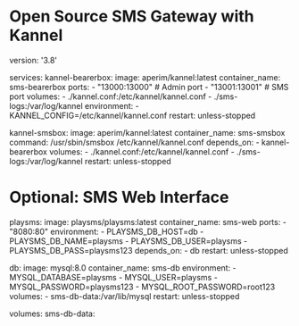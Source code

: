 # Open Source SMS Gateway with Kannel
version: '3.8'

services:
  kannel-bearerbox:
    image: aperim/kannel:latest
    container_name: sms-bearerbox
    ports:
      - "13000:13000"  # Admin port
      - "13001:13001"  # SMS port
    volumes:
      - ./kannel.conf:/etc/kannel/kannel.conf
      - ./sms-logs:/var/log/kannel
    environment:
      - KANNEL_CONFIG=/etc/kannel/kannel.conf
    restart: unless-stopped

  kannel-smsbox:
    image: aperim/kannel:latest
    container_name: sms-smsbox
    command: /usr/sbin/smsbox /etc/kannel/kannel.conf
    depends_on:
      - kannel-bearerbox
    volumes:
      - ./kannel.conf:/etc/kannel/kannel.conf
      - ./sms-logs:/var/log/kannel
    restart: unless-stopped

  # Optional: SMS Web Interface
  playsms:
    image: playsms/playsms:latest
    container_name: sms-web
    ports:
      - "8080:80"
    environment:
      - PLAYSMS_DB_HOST=db
      - PLAYSMS_DB_NAME=playsms
      - PLAYSMS_DB_USER=playsms
      - PLAYSMS_DB_PASS=playsms123
    depends_on:
      - db
    restart: unless-stopped

  db:
    image: mysql:8.0
    container_name: sms-db
    environment:
      - MYSQL_DATABASE=playsms
      - MYSQL_USER=playsms
      - MYSQL_PASSWORD=playsms123
      - MYSQL_ROOT_PASSWORD=root123
    volumes:
      - sms-db-data:/var/lib/mysql
    restart: unless-stopped

volumes:
  sms-db-data:
